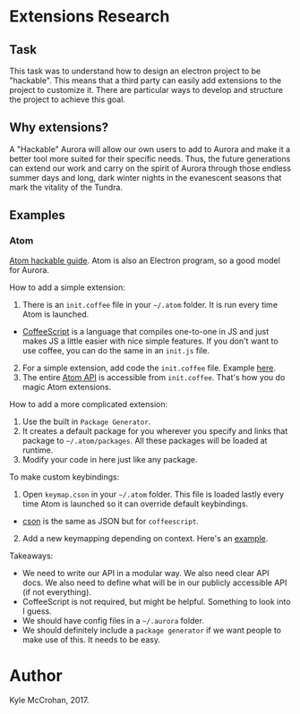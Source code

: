 # Extensions Research

## Task

This task was to understand how to design an electron project to be "hackable". This means that a third party can easily add extensions to the project to customize it. There are particular ways to develop and structure the project to achieve this goal.

## Why extensions?

A "Hackable" Aurora will allow our own users to add to Aurora and make it a better tool more suited for their specific needs.
Thus, the future generations can extend our work and carry on the spirit of
Aurora through those endless summer days and long, dark winter nights in the evanescent seasons that mark the vitality of the Tundra.

## Examples

### Atom
[Atom hackable guide](http://flight-manual.atom.io/hacking-atom/sections/tools-of-the-trade/). Atom is also an Electron program, so a good model for Aurora.

How to add a simple extension:
1. There is an `init.coffee` file in your `~/.atom` folder. It is run every time Atom is launched.  
  * [CoffeeScript](http://coffeescript.org/) is a language that compiles one-to-one in JS and just makes JS a little easier with nice simple features. If you don't want to use coffee, you can do the same in an `init.js` file.
2. For a simple extension, add code the `init.coffee` file. Example [here](http://flight-manual.atom.io/hacking-atom/sections/the-init-file/).
3. The entire [Atom API](https://atom.io/docs/api/v1.19.5/AtomEnvironment) is accessible from `init.coffee`. That's how you do magic Atom extensions.

How to add a more complicated extension:
1. Use the built in `Package Generator`.
2. It creates a default package for you wherever you specify and links that package to `~/.atom/packages`. All these packages will be loaded at runtime.
3. Modify your code in here just like any package.

To make custom keybindings:
1. Open `keymap.cson` in your `~/.atom` folder. This file is loaded lastly every time Atom is launched so it can override default keybindings.
  * [cson](https://github.com/bevry/cson) is the same as JSON but for `coffeescript`.
2. Add a new keymapping depending on context. Here's an [example](http://flight-manual.atom.io/using-atom/sections/basic-customization/#customizing-keybindings).

Takeaways:
- We need to write our API in a modular way. We also need clear API docs. We also need to define what will be in our publicly accessible API (if not everything).
- CoffeeScript is not required, but might be helpful. Something to look into I guess.
- We should have config files in a `~/.aurora` folder.
- We should definitely include a `package generator` if we want people to make use of this. It needs to be easy.


# Author
Kyle McCrohan, 2017.
